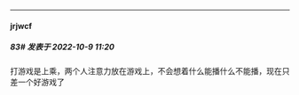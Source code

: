 

*****

####  jrjwcf  
##### 83#       发表于 2022-10-9 11:20

打游戏是上乘，两个人注意力放在游戏上，不会想着什么能播什么不能播，现在只差一个好游戏了

